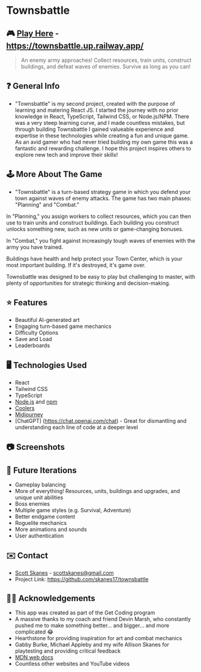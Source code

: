 # Townsbattle

## 🎮 [Play Here](https://townsbattle.up.railway.app/) - https://townsbattle.up.railway.app/

> An enemy army approaches! Collect resources, train units, construct buildings, and defeat waves of enemies. Survive as long as you can!

## ❓ General Info

- "Townsbattle" is my second project, created with the purpose of learning and matering React JS. I started the journey with no prior knowledge in React, TypeScript, Tailwind CSS, or Node.js/NPM. There was a very steep learning curve, and I made countless mistakes, but through building Townsbattle I gained valueable experience and expertise in these technologies while creating a fun and unique game. As an avid gamer who had never tried building my own game this was a fantastic and rewarding challenge.
  I hope this project inspires others to explore new tech and improve their skills!

## 🕹️ More About The Game

- "Townsbattle" is a turn-based strategy game in which you defend your town against waves of enemy attacks. The game has two main phases: "Planning" and "Combat."

In "Planning," you assign workers to collect resources, which you can then use to train units and construct buildings. Each building you construct unlocks something new, such as new units or game-changing bonuses.

In "Combat," you fight against increasingly tough waves of enemies with the army you have trained.

Buildings have health and help protect your Town Center, which is your most important building. If it's destroyed, it's game over.

Townsbattle was designed to be easy to play but challenging to master, with plenty of opportunities for strategic thinking and decision-making.

## ⭐ Features

- Beautiful AI-generated art
- Engaging turn-based game mechanics
- Difficulty Options
- Save and Load
- Leaderboards

## 🖥️ Technologies Used

- React
- Tailwind CSS
- TypeScript
- [Node.js](https://nodejs.org/en) and [npm](https://www.npmjs.com/)
- [Coolers](https://coolors.co/)
- [Midjourney](https://discord.gg/midjourney)
- [ChatGPT] (https://chat.openai.com/chat) - Great for dismantling and understanding each line of code at a deeper level

## 📷 Screenshots

<!-- ![Normal View](images/screenshot01.png)
![Simplified View](images/screenshot02.png) -->

## 🔮 Future Iterations

- Gameplay balancing
- More of everything! Resources, units, buildings and upgrades, and unique unit abilities
- Boss enemies
- Multiple game styles (e.g. Survival, Adventure)
- Better endgame content
- Roguelite mechanics
- More animations and sounds
- User authentication

## ✉️ Contact

- [Scott Skanes](https://www.linkedin.com/in/sskanes/) - [scottskanes@gmail.com](scottskanes@gmail.com)
- Project Link: https://github.com/skanes17/townsbattle

## 🙏🏻 Acknowledgements

- This app was created as part of the Get Coding program
- A massive thanks to my coach and friend Devin Marsh, who constantly pushed me to make something better... and bigger... and more complicated 😂
- Hearthstone for providing inspiration for art and combat mechanics
- Gabby Burke, Michael Appleby and my wife Allison Skanes for playtesting and providing critical feedback
- [MDN web docs](https://developer.mozilla.org/)
- Countless other websites and YouTube videos
